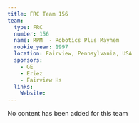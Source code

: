 ```yaml
---
title: FRC Team 156
team:
  type: FRC
  number: 156
  name: RPM  - Robotics Plus Mayhem 
  rookie_year: 1997
  location: Fairview, Pennsylvania, USA
  sponsors:
    - GE
    - Eriez
    - Fairview Hs
  links:
    Website: 
---
```

No content has been added for this team